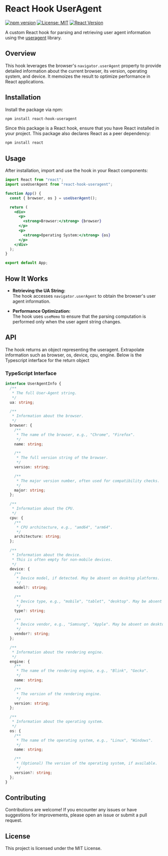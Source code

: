 # React Hook UserAgent

[![npm version](https://img.shields.io/npm/v/react-hook-useragent.svg)](https://www.npmjs.com/package/react-hook-useragent)
[![License: MIT](https://img.shields.io/npm/l/react-hook-useragent.svg)](https://opensource.org/licenses/MIT)
[![React Version](https://img.shields.io/badge/React-%5E16.8.0%20%7C%20%5E17.0.0%20%7C%20%5E18.0.0%20%7C%20%5E19.0.0-blue.svg)](https://reactjs.org/)

A custom React hook for parsing and retrieving user agent information using the [useragent](https://github.com/3rd-Eden/useragent) library.

## Overview

This hook leverages the browser's `navigator.userAgent` property to provide detailed information about the current browser, its version, operating system, and device. It memoizes the result to optimize performance in React applications.

## Installation

Install the package via npm:

```bash
npm install react-hook-useragent
```

Since this package is a React hook, ensure that you have React installed in your project. This package also declares React as a peer dependency:

```bash
npm install react
```

## Usage

After installation, import and use the hook in your React components:

```jsx
import React from "react";
import useUserAgent from "react-hook-useragent";

function App() {
  const { browser, os } = useUserAgent();

  return (
    <div>
      <p>
        <strong>Browser:</strong> {browser}
      </p>
      <p>
        <strong>Operating System:</strong> {os}
      </p>
    </div>
  );
}

export default App;
```

## How It Works

- **Retrieving the UA String:**  
  The hook accesses `navigator.userAgent` to obtain the browser's user agent information.

- **Performance Optimization:**  
  The hook uses `useMemo` to ensure that the parsing computation is performed only when the user agent string changes.

## API

The hook returns an object representing the useragent. Extrapolate information such as browser, os, device, cpu, engine. Below is the Typescript interface for the return object

### TypeScript Interface

```typescript
interface UserAgentInfo {
  /**
   * The full User-Agent string.
   */
  ua: string;

  /**
   * Information about the browser.
   */
  browser: {
    /**
     * The name of the browser, e.g., "Chrome", "Firefox".
     */
    name: string;

    /**
     * The full version string of the browser.
     */
    version: string;

    /**
     * The major version number, often used for compatibility checks.
     */
    major: string;
  };

  /**
   * Information about the CPU.
   */
  cpu: {
    /**
     * CPU architecture, e.g., "amd64", "arm64".
     */
    architecture: string;
  };

  /**
   * Information about the device.
   * This is often empty for non-mobile devices.
   */
  device: {
    /**
     * Device model, if detected. May be absent on desktop platforms.
     */
    model?: string;

    /**
     * Device type, e.g., "mobile", "tablet", "desktop". May be absent on desktop platforms.
     */
    type?: string;

    /**
     * Device vendor, e.g., "Samsung", "Apple". May be absent on desktop platforms.
     */
    vendor?: string;
  };

  /**
   * Information about the rendering engine.
   */
  engine: {
    /**
     * The name of the rendering engine, e.g., "Blink", "Gecko".
     */
    name: string;

    /**
     * The version of the rendering engine.
     */
    version: string;
  };

  /**
   * Information about the operating system.
   */
  os: {
    /**
     * The name of the operating system, e.g., "Linux", "Windows".
     */
    name: string;

    /**
     * (Optional) The version of the operating system, if available.
     */
    version?: string;
  };
}
```

## Contributing

Contributions are welcome! If you encounter any issues or have suggestions for improvements, please open an issue or submit a pull request.

## License

This project is licensed under the MIT License.
